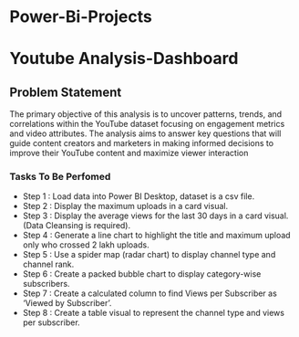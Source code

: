 # Power-Bi-Projects
# Youtube Analysis-Dashboard


## Problem Statement

The primary objective of this analysis is to uncover patterns, trends, and correlations within the YouTube dataset focusing on engagement metrics and video attributes. The analysis aims to answer key questions that will guide content creators and marketers in making informed decisions to improve their YouTube content and maximize viewer interaction

### Tasks To Be Perfomed 

- Step 1 : Load data into Power BI Desktop, dataset is a csv file.
- Step 2 : Display the maximum uploads in a card visual.
- Step 3 : Display the average views for the last 30 days in a   card visual.(Data Cleansing is required).
- Step 4 : Generate a line chart to highlight the title and maximum upload only who crossed 2 lakh uploads.
- Step 5 :  Use a spider map (radar chart) to display channel type and channel rank.
- Step 6 : Create a packed bubble chart to display category-wise subscribers.
- Step 7 :  Create a calculated column to find Views per Subscriber as ‘Viewed by Subscriber’.
- Step 8 : Create a table visual to represent the channel type and views per subscriber.
   





